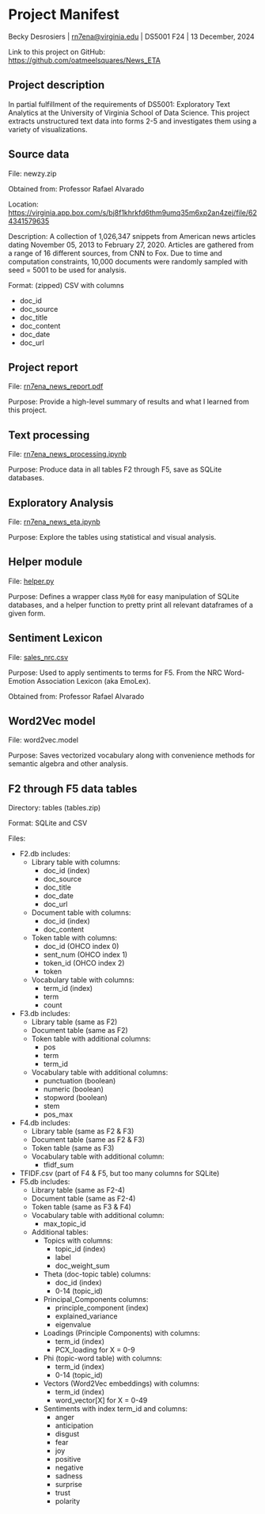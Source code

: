 # Project Manifest
Becky Desrosiers | rn7ena@virginia.edu | DS5001 F24 | 13 December, 2024

Link to this project on GitHub: https://github.com/oatmeelsquares/News_ETA

## Project description
In partial fulfillment of the requirements of DS5001: Exploratory Text Analytics at the University of Virginia School of Data Science. This project extracts unstructured text data into forms 2-5 and investigates them using a variety of visualizations.

## Source data
File: newzy.zip

Obtained from: Professor Rafael Alvarado

Location: https://virginia.app.box.com/s/bj8f1khrkfd6thm9umq35m6xp2an4zej/file/624341579635

Description: A collection of 1,026,347 snippets from American news articles dating November 05, 2013 to February 27, 2020. Articles are gathered from a range of 16 different sources, from CNN to Fox. Due to time and computation constraints, 10,000 documents were randomly sampled with seed = 5001 to be used for analysis.

Format: (zipped) CSV with columns

- doc_id
- doc_source
- doc_title
- doc_content
- doc_date
- doc_url

## Project report
File: [rn7ena_news_report.pdf](https://github.com/oatmeelsquares/News_ETA/blob/main/rn7ena_news_report.pdf)

Purpose: Provide a high-level summary of results and what I learned from this project.

## Text processing
File: [rn7ena_news_processing.ipynb](https://github.com/oatmeelsquares/News_ETA/blob/main/rn7ena_news_processing.ipynb)

Purpose: Produce data in all tables F2 through F5, save as SQLite databases.

## Exploratory Analysis
File: [rn7ena_news_eta.ipynb](https://github.com/oatmeelsquares/News_ETA/blob/main/rn7ena_news_eta.ipynb)

Purpose: Explore the tables using statistical and visual analysis.

## Helper module
File: [helper.py](https://github.com/oatmeelsquares/News_ETA/blob/main/helper.py)

Purpose: Defines a wrapper class `MyDB` for easy manipulation of SQLite databases, and a helper function to pretty print all relevant dataframes of a given form.

## Sentiment Lexicon
File: [sales_nrc.csv](https://github.com/oatmeelsquares/News_ETA/blob/main/salex_nrc.csv)

Purpose: Used to apply sentiments to terms for F5. From the NRC Word-Emotion Association Lexicon (aka EmoLex).

Obtained from: Professor Rafael Alvarado

## Word2Vec model
File: word2vec.model

Purpose: Saves vectorized vocabulary along with convenience methods for semantic algebra and other analysis.

## F2 through F5 data tables
Directory: tables (tables.zip)

Format: SQLite and CSV

Files:
- F2.db includes:
    - Library table with columns:
        - doc_id (index)
        - doc_source
        - doc_title
        - doc_date
        - doc_url
    - Document table with columns:
        - doc_id (index)
        - doc_content
    - Token table with columns:
        - doc_id (OHCO index 0)
        - sent_num (OHCO index 1)
        - token_id (OHCO index 2)
        - token
    - Vocabulary table with columns:
        - term_id (index)
        - term
        - count
- F3.db includes:
    - Library table (same as F2)
    - Document table (same as F2)
    - Token table with additional columns:
        - pos
        - term
        - term_id
    - Vocabulary table with additional columns:
        - punctuation (boolean)
        - numeric (boolean)
        - stopword (boolean)
        - stem
        - pos_max
- F4.db includes:
    - Library table (same as F2 & F3)
    - Document table (same as F2 & F3)
    - Token table (same as F3)
    - Vocabulary table with additional column:
        - tfidf_sum
- TFIDF.csv (part of F4 & F5, but too many columns for SQLite)
- F5.db includes:
    - Library table (same as F2-4)
    - Document table (same as F2-4)
    - Token table (same as F3 & F4)
    - Vocabulary table with additional column:
        - max_topic_id
    - Additional tables:
        - Topics with columns:
            - topic_id (index)
            - label
            - doc_weight_sum
        - Theta (doc-topic table) columns:
            - doc_id (index)
            - 0-14 (topic_id)
        - Principal_Components columns:
            - principle_component (index)
            - explained_variance
            - eigenvalue
        - Loadings (Principle Components) with columns:
            - term_id (index)
            - PCX_loading for X = 0-9
        - Phi (topic-word table) with columns:
            - term_id (index)
            - 0-14 (topic_id)
        - Vectors (Word2Vec embeddings) with columns:
            - term_id (index)
            - word_vector\[X\] for X = 0-49
        - Sentiments with index term_id and columns:
            - anger
            - anticipation
            - disgust
            - fear
            - joy
            - positive
            - negative
            - sadness
            - surprise
            - trust
            - polarity
